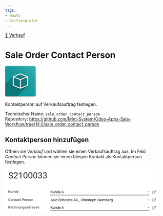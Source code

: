 ```yaml
---
tags:
- HowTo
- Drittanbieter
---
```

[🔗 Verkauf](Verkauf.md)
# Sale Order Contact Person
![icon_oms_box](assets/icon_oms_box.png)

Kontaktperson auf Verkaufsauftrag festlegen. 

Technischer Name: `sale_order_contact_person`\
Repository: <https://github.com/Mint-System/Odoo-Apps-Sale-Workflow/tree/14.0/sale_order_contact_person>

## Kontaktperson hinzufügen

Öffnen sie *Verkauf* und wählen sie einen Verkaufsauftrag aus. Im Feld *Contact Person* können sie einen bliegen Kontakt als Kontaktperson festlegen.

![](assets/Sale%20Order%20Contact%20Person%20Beispiel.png)
